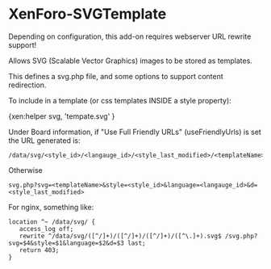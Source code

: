 # XenForo-SVGTemplate

Depending on configuration, this add-on requires webserver URL rewrite support!

Allows SVG (Scalable Vector Graphics) images to be stored as templates.

This defines a svg.php file, and some options to support content redirection.

To include in a template (or css templates INSIDE a style property):

{xen:helper svg, 'tempate.svg' }

Under Board information, if "Use Full Friendly URLs" (useFriendlyUrls) is set the URL generated is:
```
/data/svg/<style_id>/<langauge_id>/<style_last_modified>/<templateName>.svg
```
Otherwise
```
svg.php?svg=<templateName>&style=<style_id>&language=<langauge_id>&d=<style_last_modified>
```

For nginx, something like:
```
location ^~ /data/svg/ {
   access_log off;
   rewrite ^/data/svg/([^/]+)/([^/]+)/([^/]+)/([^\.]+).svg$ /svg.php?svg=$4&style=$1&language=$2&d=$3 last;
   return 403;
}
```